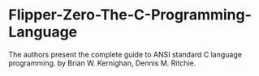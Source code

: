 # Flipper-Zero-The-C-Programming-Language
 The authors present the complete guide to ANSI standard C language programming. by Brian W. Kernighan, Dennis M. Ritchie.
